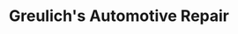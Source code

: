---
title: "Greulich's Automotive Repair"
url: /mesa/greulichs-automotive-repair/
shop: Autowerkstatt
---